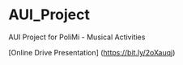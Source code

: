 # AUI_Project
AUI Project for PoliMi - Musical Activities

[Online Drive Presentation] (https://bit.ly/2oXauqj)
